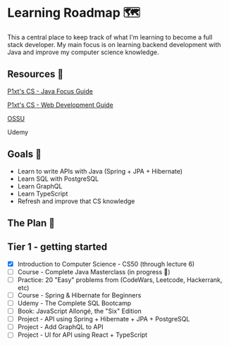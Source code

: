 # Learning Roadmap 🗺️

This a central place to keep track of what I'm learning to become a full stack developer. My main focus is on learning backend development with Java and improve my computer science knowledge.

## Resources 🎒

[P1xt's CS - Java Focus Guide](https://github.com/mbazhlekova/p1xt-guides/blob/master/cs-java-focus.md)

[P1xt's CS - Web Development Guide](https://github.com/P1xt/p1xt-guides/blob/master/cs-wd.md)

[OSSU](https://github.com/ossu/computer-science)

Udemy

## Goals 🏫

- Learn to write APIs with Java (Spring + JPA + Hibernate)
- Learn SQL with PostgreSQL
- Learn GraphQL
- Learn TypeScript
- Refresh and improve that CS knowledge

## The Plan 📖

## Tier 1 - getting started

- [x] Introduction to Computer Science - CS50 (through lecture 6)
- [ ] Course - Complete Java Masterclass (in progress 🚧)
- [ ] Practice: 20 "Easy" problems from (CodeWars, Leetcode, Hackerrank, etc)
- [ ] Course - Spring & Hibernate for Beginners
- [ ] Udemy - The Complete SQL Bootcamp
- [ ] Book: JavaScript Allongé, the "Six" Edition
- [ ] Project - API using Spring + Hibernate + JPA + PostgreSQL
- [ ] Project - Add GraphQL to API
- [ ] Project - UI for API using React + TypeScript
